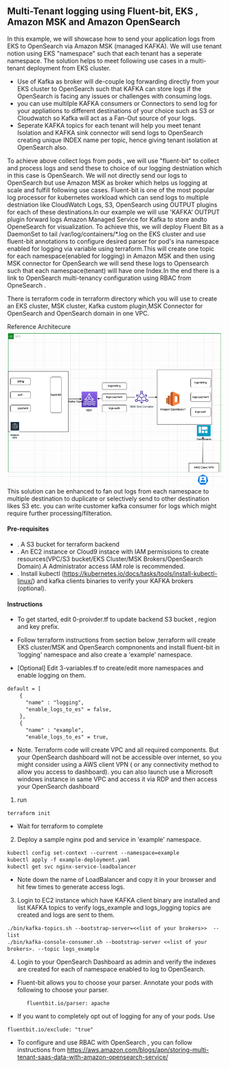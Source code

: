 ## Multi-Tenant logging using Fluent-bit, EKS , Amazon MSK and  Amazon OpenSearch

In this example, we will showcase how to send your application logs from EKS to OpenSearch via Amazon MSK (managed KAFKA). We will use tenant notion using EKS "namespace" such that each tenant has a seperate namespace.  The solution helps to meet following use cases in a multi-tenant deployment from EKS cluster.

* Use of Kafka as broker will de-couple log forwarding directly from your EKS cluster to OpenSearch such that KAFKA can store logs if the OpenSearch is facing any issues or challenges with consuming logs.
* you can use multilple KAFKA consumers or Connectors to send log for your appliations to different destinations of your choice such as S3 or Cloudwatch so Kafka will act as a Fan-Out source of your logs.
* Seperate KAFKA topics for each tenant will help you meet tenant Isolation and KAFKA sink connector will send logs to OpenSearch creating unique INDEX name per topic, hence giving tenant isolation at OpenSearch also.

To achieve above collect logs from pods , we will use "fluent-bit" to collect and process logs and send these to choice of our logging destniation which in this case is OpenSearch. We will not directly send our logs to OpenSearch but use Amazon MSK as broker which helps us logging at scale and fulfill following use cases.
Fluent-bit is one of the most popular log processor for kubernetes workload which can send logs to  multiple destniation like CloudWatch Logs, S3, OpenSearch using OUTPUT plugins for each of these destinations.In our example we will use 'KAFKA' OUTPUT plugin
forward logs Amazon Managed Service for Kafka to store andto OpeneSearch for visualization. To achieve this, we will deploy Fluent Bit as a DaemonSet to tail /var/log/containers/*.log on the EKS cluster and use fluent-bit annotations to configure desired parser for pod's ina namespace enabled for logging via variable using terraform.This will create one topic for each namespace(enabled for logging) in Amazon MSK and then using MSK connector for OpenSearch we will send these logs to Opensearch such that each namespace(tenant) will have one Index.In the end there is a link to OpenSearch multi-tenancy configuration using RBAC from OpneSearch .

There is terraform code in terraform directory which you will use to create an EKS cluster, MSK cluster, Kafka custom plugin,MSK Connector for OpenSearch  and OpenSearch domain in one VPC.

Reference Architecure ![Architecture](Ref-Architecture.png?raw=true "Title")
This solution can be enhanced to fan out logs from each namespace to multiple destination to duplicate or selectively send to other destination likes S3 etc. you can write customer kafka consumer for logs which might require further processing/filteration.

#### Pre-requisites

* . A S3 bucket for terraform backend
* . An EC2 instance or Cloud9 instace with IAM permissions to create resources(VPC/S3 bucket/EKS Cluster/MSK Brokers/OpenSearch Domain).A Administrator access IAM role is recommended.
* . Install kubectl (https://kubernetes.io/docs/tasks/tools/install-kubectl-linux/) and  kafka clients binaries to verify your KAFKA brokers (optional).

#### Instructions

* To get started, edit 0-proivder.tf to update backend S3 bucket , region and key prefix.

* Follow terraform instructions from section below ,terraform will create EKS cluster/MSK and OpenSearch compnonents and install fluent-bit in 'logging' namespace and also create a 'example' namespace.

* [Optional] Edit 3-variables.tf to create/edit more namespaces and enable logging on them.
```
default = [
    {
      "name" : "logging",
      "enable_logs_to_es" = false,
    },
    {
      "name" : "example",
      "enable_logs_to_es" = true,
```
* Note. Terraform code will create VPC and all required components. But your OpenSearch dashboard will not be accessible over internet, so you might consider using a AWS client VPN ( or any connectivity method to allow you access to dashboard). you can also launch use a Microsoft windows instance in same VPC and access it via RDP and then access your OpenSearch dashboard 

1. run 
```
terraform init

```


* Wait for terraform to complete 
2. Deploy a sample nginx pod and service  in 'example' namespace.
```
kubectl config set-context --current --namespace=example
kubectl apply -f example-deployment.yaml
kubectl get svc nginx-service-loadbalancer

```
* Note down the name of LoadBalancer and copy it in your browser and hit few times to generate access logs.

3. Login to EC2 instance which have KAFKA client binary are installed and   list KAFKA topics to verify logs_example and logs_logging topics are created and logs are sent to them.
 
```
./bin/kafka-topics.sh --bootstrap-server=<<list of your brokers>>  --list
./bin/kafka-console-consumer.sh --bootstrap-server <<list of your brokers>. --topic logs_example    

```
4. Login to your OpenSearch Dashboard as admin and verify the indexes are created for each of namespace enabled to log to OpenSearch. 


* Fluent-bit allows you to choose your parser. Annotate your pods with following to choose your parser.
   ```
      fluentbit.io/parser: apache
   ```
* If you want to completely opt out of logging for any of your pods. Use

```
fluentbit.io/exclude: "true"

```
* To configure and use RBAC with OpenSearch , you can follow instructions from https://aws.amazon.com/blogs/apn/storing-multi-tenant-saas-data-with-amazon-opensearch-service/


